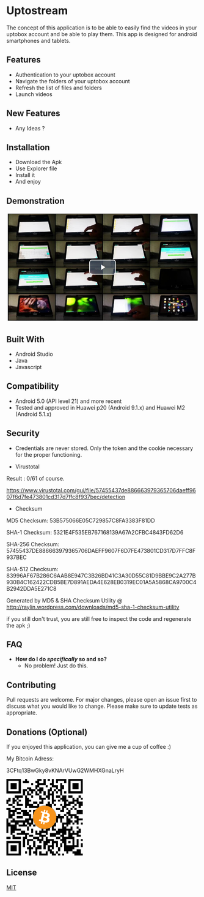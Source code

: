 # Uptostream

The concept of this application is to be able to easily find the videos in your uptobox account and be able to play them.
This app is designed for android smartphones and tablets.

## Features

- Authentication to your uptobox account
- Navigate the folders of your uptobox account
- Refresh the list of files and folders
- Launch videos


## New Features


- Any Ideas ?


## Installation

- Download the Apk
- Use Explorer file
- Install it
- And enjoy


## Demonstration 

[![Watch the video](https://github.com/devgato/UptoStream_Android_Phone_And_Tablette/blob/develop/IMG/Presentation_Uptostreame_PHONE_TABLETTE.jpg?raw=true)](https://uptostream.com/r0qf7fudnyms)

## Built With

- Android Studio
- Java
- Javascript

## Compatibility

- Android 5.0 (API level 21) and more recent
- Tested and approved in Huawei p20 (Android 9.1.x) and Huawei M2 (Android 5.1.x)

## Security

- Credentials are never stored. Only the token and the cookie necessary for the proper functioning.

- Virustotal

Result : 0/61 of course.

https://www.virustotal.com/gui/file/57455437de886663979365706daeff9607f6d7fe473801cd317d7ffc8f937bec/detection

- Checksum

MD5 Checksum: 53B575066E05C729857C8FA3383F81DD

SHA-1 Checksum: 5321E4F535EB767168139A67A2CFBC4843FD62D6

SHA-256 Checksum: 57455437DE886663979365706DAEFF9607F6D7FE473801CD317D7FFC8F937BEC

SHA-512 Checksum: 83996AF67B286C6AAB8E947C3B26BD41C3A30D55C81D9BBE9C2A277B930B4C162422CDB5BE7D891AEDA4E628EB0319EC01A5A5868CA9700C4B2942DDA5E271C8

Generated by MD5 & SHA Checksum Utility @ http://raylin.wordpress.com/downloads/md5-sha-1-checksum-utility

if you still don't trust, you are still free to inspect the code and regenerate the apk ;)

## FAQ

- **How do I do *specifically* so and so?**
    - No problem! Just do this.


## Contributing

Pull requests are welcome. For major changes, please open an issue first to discuss what you would like to change.
Please make sure to update tests as appropriate.

## Donations (Optional)

If you enjoyed this application, you can give me a cup of coffee :)

My Bitcoin Adress:

3CFtq13BwGky8vKNArVUwG2WMHXGnaLryH

![alt text](https://github.com/devgato/UptoStream_Android_Phone_And_Tablette/blob/develop/IMG/bitcoinadresse200.png?raw=true)

## License

[MIT](https://choosealicense.com/licenses/mit/)